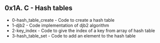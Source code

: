 ## 0x1A. C - Hash tables

* 0-hash_table_create - Code to create a hash table
* 1-djb2 - Code implementation of djb2 algorithm
* 2-key_index - Code to give the index of a key from array of hash table
* 3-hash_table_set - Code to add an element to the hash table
